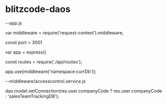 # blitzcode-daos

--app.js
  
var middleware = require('request-context').middleware;

const port = 3001

var app = express()

const routes = require('./api/routes');

app.use(middleware('namespace:currDb'));

--middleware/accesscontrol.service.js

dao.model.setConnection(res.user.companyCode ? res.user.companyCode : 'salesTeamTrackingDB');
